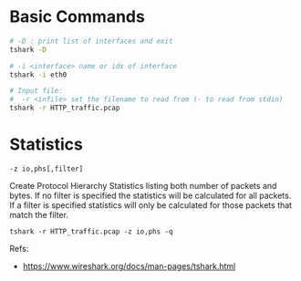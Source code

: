 # Basic Commands
```sh
# -D : print list of interfaces and exit
tshark -D

# -i <interface> name or idx of interface
tshark -i eth0

# Input file:
#  -r <infile> set the filename to read from (- to read from stdin)
tshark -r HTTP_traffic.pcap
```
# Statistics

`-z io,phs[,filter]`

Create Protocol Hierarchy Statistics listing both number of packets and bytes. If no filter is specified the statistics will be calculated for all packets. If a filter is specified statistics will only be calculated for those packets that match the filter.

```
tshark -r HTTP_traffic.pcap -z io,phs -q
```

Refs:
* <https://www.wireshark.org/docs/man-pages/tshark.html>
